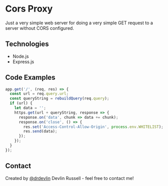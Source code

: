 # Cors Proxy
Just a very simple web server for doing a very simple GET request to a server without CORS configured.

## Technologies
* Node.js
* Express.js

## Code Examples
```js
app.get('/', (req, res) => {
  const url = req.query.url;
  const queryString = rebuildQuery(req.query);
  if (url) {
    let data = '';
    https.get(url + queryString, response => {
      response.on('data', chunk => data += chunk);
      response.on('close', () => {
        res.set('Access-Control-Allow-Origin', process.env.WHITELIST);
        res.send(data);
      });
    });
  }
});
```

## Contact
Created by [@drdevlin](mailto:drdevlin@fastmail.com) Devlin Russell  - feel free to contact me!